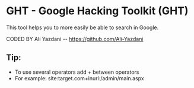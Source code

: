 # GHT - Google Hacking Toolkit (GHT)

This tool helps you to more easily be able to search in Google.

CODED BY Ali Yazdani -- https://github.com/Ali-Yazdani

## Tip: 
+ To use several operators add + between operators
 + For example: site:target.com+inurl:/admin/main.aspx

